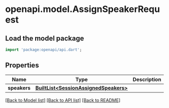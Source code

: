 # openapi.model.AssignSpeakerRequest

## Load the model package
```dart
import 'package:openapi/api.dart';
```

## Properties
Name | Type | Description | Notes
------------ | ------------- | ------------- | -------------
**speakers** | [**BuiltList&lt;SessionAssignedSpeakers&gt;**](SessionAssignedSpeakers.md) |  | [optional] 

[[Back to Model list]](../README.md#documentation-for-models) [[Back to API list]](../README.md#documentation-for-api-endpoints) [[Back to README]](../README.md)


